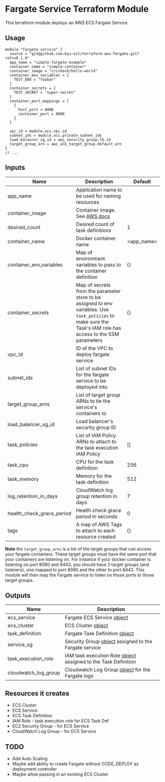 # Fargate Service Terraform Module

This terraform module deploys an AWS ECS Fargate Service

## Usage
```hcl
module "fargate-service" {
  source = "git@github.com:byu-oit/terraform-aws-fargate.git?ref=v0.1.0"
  app_name = "simple-fargate-example"
  container_name = "simple-container"
  container_image = "crccheck/hello-world"
  container_env_variables = {
    TEST_ENV = "foobar"
  }
  container_secrets = {
    TEST_SECRET = "super-secret"
  }
  container_port_mappings = [
    {
      host_port = 8000
      container_port = 8000
    }
  ]

  vpc_id = module.acs.vpc.id
  subnet_ids = module.acs.private_subnet_ids
  load_balancer_sg_id = aws_security_group.lb.id
  target_group_arn = aws_alb_target_group.default.arn
}
// ...
```

## Inputs

| Name | Description | Default |
| --- | --- | --- |
| app_name | Application name to be used for naming resources | |
| container_image | Container image. See [AWS docs](https://docs.aws.amazon.com/AmazonECS/latest/APIReference/API_ContainerDefinition.html#ECS-Type-ContainerDefinition-image) | |
| desired_count | Desired count of task definitions | 1 |
| container_name | Docker container name | <app_name> |
| container_env_variables | Map of environment variables to pass to the container definition | {} |
| container_secrets | Map of secrets from the parameter store to be assigned to env variables. Use `task_policies` to make sure the Task's IAM role has access to the SSM parameters | {} |
| vpc_id | ID of the VPC to deploy fargate service | |
| subnet_ids | List of subnet IDs for the fargate service to be deployed into | |
| target_group_arns | List of target group ARNs to tie the service's containers to | |
| load_balancer_sg_id | Load balancer's security group ID | |
| task_policies | List of IAM Policy ARNs to attach to the task execution IAM Policy| [] |
| task_cpu | CPU for the task definition | 256 |
| task_memory | Memory for the task definition | 512 |
| log_retention_in_days | CloudWatch log group retention in days | 7 |
| health_check_grace_period | Health check grace period in seconds | 0 |
| tags | A map of AWS Tags to attach to each resource created | {} |

**Note** the `target_group_arns` is a list of the target groups that can access your fargate containers. These target 
groups must have the same port that your containers are listening on. For instance if your docker container is listening
on port 8080 and 8443, you should have 2 target groups (and listeners), one mapped to port 8080 and the other to port 8443.
This module will then map the Fargate service to listen on those ports to those target groups.

## Outputs
| Name | Description |
| --- | --- |
| ecs_service | Fargate ECS Service [object](https://www.terraform.io/docs/providers/aws/r/ecs_service.html#attributes-reference) |
| ecs_cluster | ECS Cluster [object](https://www.terraform.io/docs/providers/aws/r/ecs_cluster.html#attributes-reference) |
| task_definition | Fargate Task Definition [object](https://www.terraform.io/docs/providers/aws/r/ecs_task_definition.html#attributes-reference) |
| service_sg | Security Group [object](https://www.terraform.io/docs/providers/aws/r/security_group.html#attributes-reference) assigned to the Fargate service |
| task_execution_role | IAM task execution Role [object](https://www.terraform.io/docs/providers/aws/r/ecs_task_definition.html#attributes-reference) assigned to the Task Definition |
| cloudwatch_log_group | Cloudwatch Log Group [object](https://www.terraform.io/docs/providers/aws/r/cloudwatch_log_group.html#attributes-reference) for the Fargate logs |   

## Resources it creates
* ECS Cluster
* ECS Service
* ECS Task Definition
* IAM Role - task execution role for ECS Task Def
* EC2 Security Group - for ECS Service 
* CloudWatch Log Group - for ECS Service 

## TODO
* Add Auto Scaling
* Maybe add ability to create Fargate without CODE_DEPLOY as deployment controller
* Maybe allow passing in an existing ECS Cluster
